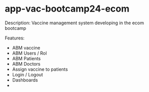 # app-vac-bootcamp24-ecom
Description: Vaccine management system developing in the ecom bootcamp

Features:
* ABM vaccine
* ABM Users / Rol
* ABM Patients
* ABM Doctors
* Assign vaccine to patients
* Login / Logout
* Dashboards
* 